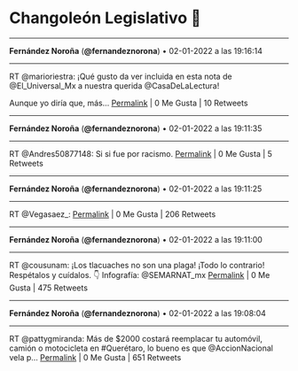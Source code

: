 # Changoleón Legislativo 🙈
*****
**Fernández Noroña** (**@fernandeznorona**) • 02-01-2022 a las 19:16:14
*****
RT @marioriestra: ¡Qué gusto da ver incluida en esta nota de @El_Universal_Mx a nuestra querida @CasaDeLaLectura!


Aunque yo diría que, más…
[Permalink](https://twitter.com/fernandeznorona/status/1477841201919365121) | 0 Me Gusta | 10 Retweets
*****
**Fernández Noroña** (**@fernandeznorona**) • 02-01-2022 a las 19:11:35
*****
RT @Andres50877148: Si si fue por racismo.
[Permalink](https://twitter.com/fernandeznorona/status/1477840032975228929) | 0 Me Gusta | 5 Retweets
*****
**Fernández Noroña** (**@fernandeznorona**) • 02-01-2022 a las 19:11:25
*****
RT @Vegasaez_:
[Permalink](https://twitter.com/fernandeznorona/status/1477839990184947712) | 0 Me Gusta | 206 Retweets
*****
**Fernández Noroña** (**@fernandeznorona**) • 02-01-2022 a las 19:11:00
*****
RT @cousunam: ¡Los tlacuaches no son una plaga! ¡Todo lo contrario! Respétalos y cuídalos. 👇
Infografía: @SEMARNAT_mx
[Permalink](https://twitter.com/fernandeznorona/status/1477839887814516737) | 0 Me Gusta | 475 Retweets
*****
**Fernández Noroña** (**@fernandeznorona**) • 02-01-2022 a las 19:08:04
*****
RT @pattygmiranda: Más de $2000 costará reemplacar tu automóvil, camión o motocicleta en #Querétaro, lo bueno es que @AccionNacional vela p…
[Permalink](https://twitter.com/fernandeznorona/status/1477839147406700544) | 0 Me Gusta | 651 Retweets